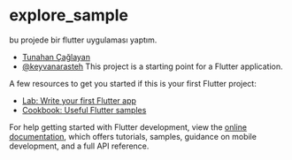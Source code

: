 # explore_sample

bu projede bir flutter uygulaması yaptım.

- [Tunahan Çağlayan](https://github.com/TunahanCglyn)
- [@keyvanarasteh](https://github.com/keyvanarasteh/keyvanarasteh)
This project is a starting point for a Flutter application.

A few resources to get you started if this is your first Flutter project:

- [Lab: Write your first Flutter app](https://docs.flutter.dev/get-started/codelab)
- [Cookbook: Useful Flutter samples](https://docs.flutter.dev/cookbook)

For help getting started with Flutter development, view the
[online documentation](https://docs.flutter.dev/), which offers tutorials,
samples, guidance on mobile development, and a full API reference.
